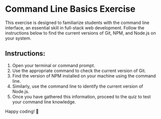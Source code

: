 # Command Line Basics Exercise

This exercise is designed to familiarize students with the command line interface, an essential skill in full-stack web development. Follow the instructions below to find the current versions of Git, NPM, and Node.js on your system.

## Instructions:

1. Open your terminal or command prompt.
2. Use the appropriate command to check the current version of Git.
3. Find the version of NPM installed on your machine using the command line.
4. Similarly, use the command line to identify the current version of Node.js.
5. Once you have gathered this information, proceed to the quiz to test your command line knowledge.

Happy coding! 🚀
